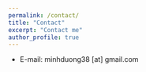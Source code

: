 ```yaml
---
permalink: /contact/
title: "Contact"
excerpt: "Contact me"
author_profile: true
---
```


* E-mail: minhduong38 [at] gmail.com
